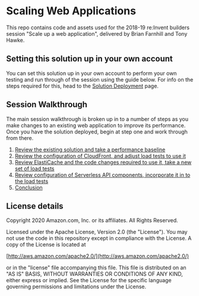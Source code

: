 # Scaling Web Applications

This repo contains code and assets used for the 2018-19 re:Invent builders session "Scale up a web application",
delivered by Brian Farnhill and Tony Hawke.

## Setting this solution up in your own account

You can set this solution up in your own account to perform your own testing and run through of the session
using the guide below. For info on the steps required for this, head to the
[Solution Deployment](guides/deployment.md) page.

## Session Walkthrough

The main session walkthrough is broken up in to a number of steps as you make changes to an existing web
application to improve its performance. Once you have the solution deployed, begin at step one and work
through from there.

1. [Review the existing solution and take a performance baseline](guides/1-start.md)
2. [Review the configuration of CloudFront, and adjust load tests to use it](guides/2-cloudfront.md)
3. [Review ElastiCache and the code changes required to use it, take a new set of load tests](guides/3-elasticache.md)
4. [Review configuration of Serverless API components, incorporate it in to the load tests](guides/4-serverless.md)
5. [Conclusion](guides/conclusion.md)

## License details

Copyright 2020 Amazon.com, Inc. or its affiliates. All Rights Reserved.

Licensed under the Apache License, Version 2.0 (the "License"). You may not use the code in
this repository except in compliance with the License. A copy of the License is located at

[http://aws.amazon.com/apache2.0/](http://aws.amazon.com/apache2.0/)

or in the "license" file accompanying this file. This file is distributed on an "AS IS"
BASIS, WITHOUT WARRANTIES OR CONDITIONS OF ANY KIND, either express or implied. See the
License for the specific language governing permissions and limitations under the License.
